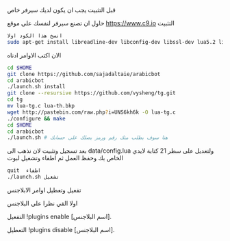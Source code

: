 
قبل التثبيت يجب ان يكون لديك سيرفر خاص

حاول ان تصنع سيرفر لنفسك على موقع 
https://www.c9.io
التثبيت

```bash
انسخ هذا الكود اولا
sudo apt-get install libreadline-dev libconfig-dev libssl-dev lua5.2 liblua5.2-dev libevent-dev make unzip git redis-server g++ libjansson-dev libpython-dev expat libexpat1-dev
```
الان اكتب الاوامر ادناه
```bash
cd $HOME
git clone https://github.com/sajadaltaie/arabicbot
cd arabicbot
./launch.sh install
git clone --resursive https://github.com/vysheng/tg.git
cd tg
mv lua-tg.c lua-th.bkp
wget http://pastebin.com/raw.php?i=UNS6kh6k -O lua-tg.c
./configure && make
cd $HOME
cd arabicbot
./launch.sh # هنا سوف يطلب منك رقم ورمز يصلك على حسابك
```
بعد تسجيل وتثبيت لان نذهب الى data/config.lua
ولتعديل على سطر 21 كتابة لايدي الخاص بك وحفظ العمل
ثم اطفاء وتشغيل لبوت
```bash
quit  اطفاء
./launch.sh تشغيل
```
تفعيل وتعطيل اوامر الابلاجنس

اولا القي نظرا على البلاجنس

التفعيل !plugins enable [اسم البلاجنس].

التعطيل !plugins disable [اسم البلاجنس].

